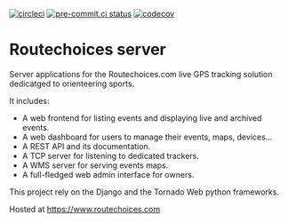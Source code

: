 [![circleci](https://circleci.com/gh/routechoices/routechoices-server.svg?style=shield)](https://circleci.com/gh/routechoices/routechoices-server) [![pre-commit.ci status](https://results.pre-commit.ci/badge/github/routechoices/routechoices-server/master.svg)](https://results.pre-commit.ci/latest/github/routechoices/routechoices-server/master) [![codecov](https://codecov.io/gh/routechoices/routechoices-server/branch/master/graph/badge.svg?token=OZLCAY280V)](https://codecov.io/gh/routechoices/routechoices-server)


Routechoices server
===================

Server applications for the Routechoices.com live GPS tracking solution dedicatged to orienteering sports.

It includes:

  - A web frontend for listing events and displaying live and archived events.
  - A web dashboard for users to manage their events, maps, devices...
  - A REST API and its documentation.
  - A TCP server for listening to dedicated trackers.
  - A WMS server for serving events maps.
  - A full-fledged web admin interface for owners.

This project rely on the Django and the Tornado Web python frameworks.

Hosted at https://www.routechoices.com
